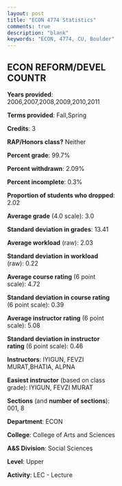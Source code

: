 ```yaml
---
layout: post
title: "ECON 4774 Statistics"
comments: true
description: "blank"
keywords: "ECON, 4774, CU, Boulder"
--- 
```

<head>
<script src="https://ajax.googleapis.com/ajax/libs/jquery/2.1.3/jquery.min.js"></script>
<script src="https://dl.dropboxusercontent.com/s/pc42nxpaw1ea4o9/highcharts.js?dl=0"></script>
<!-- <script src="../assets/js/highcharts.js"></script> -->
<style type="text/css">@font-face {
	font-family: "Bebas Neue";
	src: url(https://www.filehosting.org/file/details/544349/BebasNeue%20Regular.otf) format("opentype");
	}
	h1.Bebas { 
		font-family: "Bebas Neue", Verdana, Tahoma;
	}
</style>
</head>
<body>
	<div id="container" style="float: right; width: 45%; height: 88%; margin-left: 2.5%; margin-right: 2.5%;"></div>
	<script language="JavaScript">
		$(document).ready(function() {
		var chart = {type: 'column'};
		var title = {text: 'Grade Distribution'};
		var xAxis = {categories: ['A','B','C','D','F'],crosshair: true};
		var yAxis = {min: 0,title: {text: 'Percentage'}};
		var tooltip = {headerFormat: '<center><b><span style="font-size:20px">{point.key}</span></b></center>',
		               pointFormat: '<td style="padding:0"><b>{point.y:.1f}%</b></td>',
		               footerFormat: '</table>',shared: true,useHTML: true};
		var plotOptions = {column: {pointPadding: 0.0,borderWidth: 0}};  
		var credits = {enabled: false};var series= [{name: 'Percent',data: [32.45,46.61,16.52,1.77,2.65,]}];
		var json = {};
		json.chart = chart;
		json.title = title;
		json.tooltip = tooltip;
		json.xAxis = xAxis;
		json.yAxis = yAxis;  
		json.series = series;
		json.plotOptions = plotOptions;  
		json.credits = credits;
		$('#container').highcharts(json);
	});
	</script>
</body>
			   
## ECON REFORM/DEVEL COUNTR

**Years provided**: 2006,2007,2008,2009,2010,2011

**Terms provided**: Fall,Spring

**Credits**: 3

**RAP/Honors class?** Neither

**Percent grade**: 99.7%

**Percent withdrawn**: 2.09%

**Percent incomplete**: 0.3%

**Proportion of students who dropped**: 2.02

**Average grade** (4.0 scale): 3.0

**Standard deviation in grades**: 13.41

**Average workload** (raw): 2.03

**Standard deviation in workload** (raw): 0.22

**Average course rating** (6 point scale): 4.72

**Standard deviation in course rating** (6 point scale): 0.39

**Average instructor rating** (6 point scale): 5.08

**Standard deviation in instructor rating** (6 point scale): 0.46

**Instructors**: IYIGUN, FEVZI MURAT,BHATIA, ALPNA

**Easiest instructor** (based on class grade): IYIGUN, FEVZI MURAT

**Sections** (and **number of sections**): 001, 8

**Department**: ECON

**College**: College of Arts and Sciences

**A&S Division**: Social Sciences

**Level**: Upper

**Activity**: LEC - Lecture